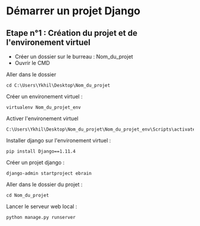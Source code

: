 # Démarrer un projet Django

## Etape n°1 : Création du projet et de l'environement virtuel

* Créer un dossier sur le burreau : Nom_du_projet
* Ouvrir le CMD

Aller dans le dossier
	
	cd C:\Users\Ykhil\Desktop\Nom_du_projet

Créer un environement virtuel :

	virtualenv Nom_du_projet_env

Activer l'environement virtuel

	C:\Users\Ykhil\Desktop\Nom_du_projet\Nom_du_projet_env\Scripts\activate.bat

Installer django sur l'environement virtuel :

	pip install Django==1.11.4

Créer un projet django :

	django-admin startproject ebrain

Aller dans le dossier du projet :

	cd Nom_du_projet

Lancer le serveur web local :

	python manage.py runserver

